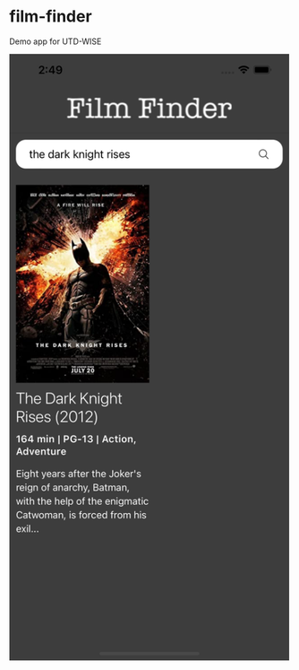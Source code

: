 # film-finder
Demo app for UTD-WISE
<html lang="en-US">
  <img alt="app screenshot" src="./demo/screenshot.png" width="500px">
</html>
